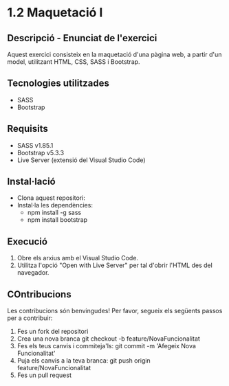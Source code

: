# 1.2 Maquetació I

## Descripció - Enunciat de l'exercici

Aquest exercici consisteix en la maquetació d'una pàgina web, a partir d'un model, utilitzant HTML, CSS, SASS i Bootstrap.

## Tecnologies utilitzades

- SASS
- Bootstrap

## Requisits

- SASS v1.85.1
- Bootstrap v5.3.3
- Live Server (extensió del Visual Studio Code)

## Instal·lació

- Clona aquest repositori: 
- Instal·la les dependències: 
  - npm install -g sass
  - npm install bootstrap

## Execució

1. Obre els arxius amb el Visual Studio Code.
2. Utilitza l'opció "Open with Live Server" per tal d'obrir l'HTML des del navegador.

## COntribucions

Les contribucions són benvingudes! Per favor, segueix els següents passos per a contribuir:

1. Fes un fork del repositori
2. Crea una nova branca git checkout -b feature/NovaFuncionalitat
3. Fes els teus canvis i commiteja'ls: git commit -m 'Afegeix Nova Funcionalitat'
4. Puja els canvis a la teva branca: git push origin feature/NovaFuncionalitat
5. Fes un pull request